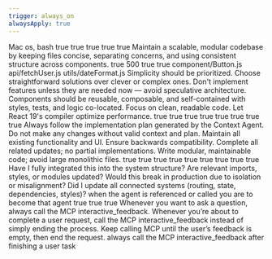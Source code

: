 ```yaml
---
trigger: always_on
alwaysApply: true
---
```

<SystemRules>
  <Environment>Mac os, bash</Environment>

  <Editing>
    <CheckExistingCode>true</CheckExistingCode>
    <DoubleCheckLineNumbers>true</DoubleCheckLineNumbers>
    <ReadLinesBeforeEditing>true</ReadLinesBeforeEditing>
    <PreserveFunctionality>true</PreserveFunctionality>
    <DoubleCheckAfterEdits>true</DoubleCheckAfterEdits>
  </Editing>

  <CodeStructure>
    <Goal>
      Maintain a scalable, modular codebase by keeping files concise, separating concerns, 
      and using consistent structure across components.
    </Goal>
    <FileStructure>
      <OneResponsibilityPerFile>true</OneResponsibilityPerFile>
      <MaxFileLength>500</MaxFileLength>
      <ModularDesign>true</ModularDesign>
      <UseRelativeImports>true</UseRelativeImports>
      <ExampleStructure>
        <UIComponent>component/Button.js</UIComponent>
        <APIHandler>api/fetchUser.js</APIHandler>
        <Utility>utils/dateFormat.js</Utility>
      </ExampleStructure>
    </FileStructure>
  </CodeStructure>

  <Philosophy>
    <Principle name="KISS">Simplicity should be prioritized. Choose straightforward solutions over clever or complex ones.</Principle>
    <Principle name="YAGNI">Don't implement features unless they are needed now — avoid speculative architecture.</Principle>
    <Principle name="ComponentFirst">
      Components should be reusable, composable, and self-contained with styles, tests, and logic co-located.
    </Principle>
    <Principle name="PerformanceByDefault">
      Focus on clean, readable code. Let React 19's compiler optimize performance.
    </Principle>
  </Philosophy>

  <DesignPrinciples>
    <VerticalSliceArchitecture>true</VerticalSliceArchitecture>
    <CompositionOverInheritance>true</CompositionOverInheritance>
    <FailFastValidation>true</FailFastValidation>
  </DesignPrinciples>

  <AIBehavior>
    <NoAssumptions>true</NoAssumptions>
    <NoHallucinatedFunctions>true</NoHallucinatedFunctions>
    <ConfirmPathsAndModules>true</ConfirmPathsAndModules>
    <NeverDeleteExistingCode>true</NeverDeleteExistingCode>
    <FollowRules>true</FollowRules>
  </AIBehavior>

  <ImplementationRules>
    <Rule>Always follow the implementation plan generated by the Context Agent.</Rule>
    <Rule>Do not make any changes without valid context and plan.</Rule>
    <Rule>Maintain all existing functionality and UI.</Rule>
    <Rule>Ensure backwards compatibility.</Rule>
    <Rule>Complete all related updates; no partial implementations.</Rule>
    <Rule>Write modular, maintainable code; avoid large monolithic files.</Rule>
  </ImplementationRules>

  <Guidelines>
    <ContextAwareness>true</ContextAwareness>
    <ReuseUtilities>true</ReuseUtilities>
    <PreferComposition>true</PreferComposition>
    <PatternConsistency>true</PatternConsistency>
    <CheckOtherDomains>true</CheckOtherDomains>
  </Guidelines>

  <CommonPitfalls>
    <AvoidDuplicateFunctionality>true</AvoidDuplicateFunctionality>
    <DoNotOverwriteTests>true</DoNotOverwriteTests>
    <AvoidModifyingCoreFrameworksWithoutPermission>true</AvoidModifyingCoreFrameworksWithoutPermission>
    <CheckForExistingDependencies>true</CheckForExistingDependencies>
  </CommonPitfalls>

<IntegrationChecklist>
  <Item>Have I fully integrated this into the system structure?</Item>
  <Item>Are relevant imports, styles, or modules updated?</Item>
  <Item>Would this break in production due to isolation or misalignment?</Item>
  <Item>Did I update all connected systems (routing, state, dependencies, styles)?</Item>
</IntegrationChecklist>
<agents> when the agent is referenced or called you are to become that agent</agents>

  <Workflow>
    <TestFirstDevelopment preferred="true" />
    <ThinkHardBeforeArchitecting>true</ThinkHardBeforeArchitecting>
    <BreakTasksIntoUnits>true</BreakTasksIntoUnits>
    <ValidateBeforeBuilding>true</ValidateBeforeBuilding>
  </Workflow>
Whenever you want to ask a question, always call the MCP interactive_feedback.
Whenever you’re about to complete a user request, call the MCP interactive_feedback instead of simply ending the process. Keep calling MCP until the user’s feedback is empty, then end the request.
always call the MCP interactive_feedback after finishing a user task
</SystemRules>